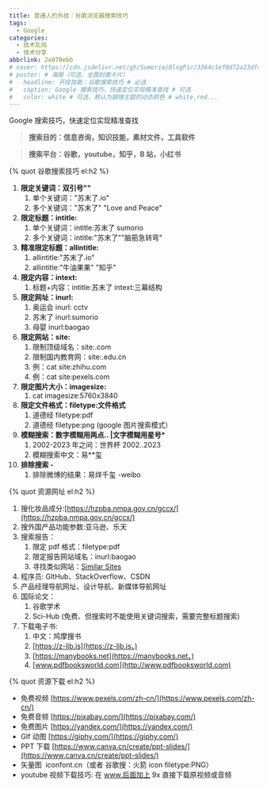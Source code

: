 ```yaml
---
title: 普通人的外挂：谷歌浏览器搜索技巧
tags:
  - Google
categories:
  - 技术乱炖
  - 技术分享
abbrlink: 2e070ebb
# cover: https://cdn.jsdelivr.net/gh/Sumorio/BlogPic/3364c1ef0d72a23df47e55b7e5dedbd8.jpg # 必选
# poster: # 海报（可选，全图封面卡片）
#   headline: 开挂技能：谷歌搜索技巧 # 必选
#   caption: Google 搜索技巧，快速定位实现精准查找 # 可选
#   color: white # 可选，默认为跟随主题的动态颜色 # white,red...
---
```


Google 搜索技巧，快速定位实现精准查找
<!-- more -->
> **搜索目的：信息咨询，知识技能，素材文件，工具软件**

> **搜索平台：谷歌，youtube，知乎，B 站，小红书**

{% quot 谷歌搜索技巧 el:h2  %}

1. **限定关键词：双引号""**
   1. 单个关键词："苏末了.io"
   2. 多个关键词："苏末了" "Love and Peace"
2. **限定标题：intitle:**
   1. 单个关键词：intitle:苏末了 sumorio
   2. 多个关键词：intitle:"苏末了""脑筋急转弯"
3. **精准限定标题：allintitle:**
   1. allintitle:"苏末了.io"
   2. allintitle:"牛油果果" "知乎"
4. **限定内容：intext:**
   1. 标题+内容：intitle:苏末了 intext:三幕结构
5. **限定网址：inurl:**
   1. 奥运会 inurl: cctv
   2. 苏末了 inurl:sumorio
   3. 母婴 inurl:baogao
6. **限定网站：site:**
   1. 限制顶级域名：site:.com
   2. 限制国内教育网：site:.edu.cn
   3. 例：cat site:zhihu.com
   4. 例：cat site:pexels.com
7. **限定图片大小：imagesize:**
   1. cat imagesize:5760x3840
8. **限定文件格式：filetype:文件格式**
   1. 道德经 filetype:pdf
   2. 道德经 filetype:png (google 图片搜索模式）
9. **模糊搜索：数字模糊用两点.. |文字模糊用星号\***
   1. 2002-2023 年之间：世界杯 2002..2023
   2. 模糊搜索中文：易\*\*玺
10. **排除搜索 -**
    1. 排除微博的结果：易烊千玺 -weibo

{% quot 资源网址 el:h2  %}

1. 搜化妆品成分:[https://hzpba.nmpa.gov.cn/gccx/](https://hzpba.nmpa.gov.cn/gccx/)
2. 搜外国产品功能参数:亚马逊、乐天
3. 搜索报告：
   1. 限定 pdf 格式：filetype:pdf
   2. 限定报告网站域名：inurl:baogao
   3. 寻找类似网站：[Similar Sites](https://www.similarsites.com/)
4. 程序员: GltHub、StackOverflow、CSDN
5. 产品经理导航网址、设计导航、新媒体导航网址
6. 国际论文：
   1. 谷歌学术
   2. Sci-Hub (免费、但搜索时不能使用关键词搜索，需要完整标题搜索)
7. 下载电子书:
   1. 中文：鸠摩搜书
   2. [https://z-lib.is](https://z-lib.is、)
   3. [https://manybooks.net](https://manybooks.net、)
   4. [www.pdfbooksworld.com](http://www.pdfbooksworld.com)

{% quot  资源下载 el:h2  %}

- 免费视频 [https://www.pexels.com/zh-cn/](https://www.pexels.com/zh-cn/)
- 免费音频 [https://pixabay.com/](https://pixabay.com/)
- 免费图片 [https://yandex.com/](https://yandex.com/)
- GIf 动图 [https://giphy.com/](https://giphy.com/)
- PPT 下载 [https://www.canva.cn/create/ppt-slides/](https://www.canva.cn/create/ppt-slides/)
- 矢量图  iconfont.cn（或者 谷歌搜：火箭 icon filetype:PNG）
- youtube 视频下载技巧: 在 www.后面加上 9x 直接下载原视频或音频
